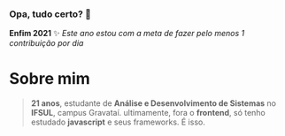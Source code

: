 ### Opa, tudo certo? 👋


**Enfim 2021** ✨ 
_Este ano estou com a meta de fazer pelo menos 1 contribuição por dia_

# Sobre mim

  > **21 anos**, estudante de **Análise e Desenvolvimento de Sistemas** no **IFSUL**, campus Gravataí.
  > ultimamente, fora o **frontend**, só tenho estudado **javascript** e seus frameworks. É isso.
